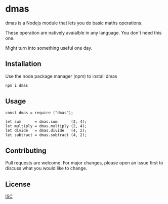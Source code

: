 # dmas

dmas is a Nodejs module that lets you do basic maths operations.

These operation are natively avaialble in any language. You don't need this one.

Might turn into something useful one day.

## Installation

Use the node package manager (npm) to install dmas

```bash
npm i dmas
```

## Usage

```
const dmas = require ("dmas");

let sum      = dmas.sum      (2, 4);
let multiply = dmas.multiply (2, 4);
let divide   = dmas.divide   (4, 2);
let subtract = dmas.subtract (4, 2);
```

## Contributing
Pull requests are welcome. For major changes, please open an issue first to discuss what you would like to change.

## License
[ISC](http://opensource.org/licenses/ISC)
